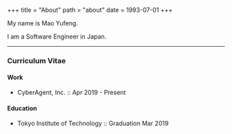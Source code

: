 +++
title = "About"
path = "about"
date = 1993-07-01
+++

My name is Mao Yufeng. 

I am a Software Engineer in Japan.

---

### Curriculum Vitae

#### Work

- CyberAgent, Inc. :: Apr 2019 - Present

#### Education

- Tokyo Institute of Technology :: Graduation Mar 2019
